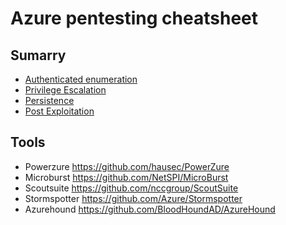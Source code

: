 # Azure pentesting cheatsheet
## Sumarry
* [Authenticated enumeration](authenticated-enumeration.md )
* [Privilege Escalation](privilege-escalation.md)
* [Persistence](persistence.md)
* [Post Exploitation](post-exploitation.md)


## Tools
- Powerzure https://github.com/hausec/PowerZure
- Microburst https://github.com/NetSPI/MicroBurst
- Scoutsuite https://github.com/nccgroup/ScoutSuite
- Stormspotter https://github.com/Azure/Stormspotter
- Azurehound https://github.com/BloodHoundAD/AzureHound
